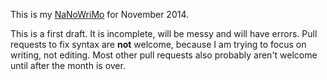 This is my [NaNoWriMo](http://nanowrimo.org) for November 2014.

This is a first draft. It is incomplete, will be messy and will
have errors. Pull requests to fix syntax are **not** welcome,
because I am trying to focus on writing, not editing. Most other
pull requests also probably aren't welcome until after the month
is over.
